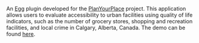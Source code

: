 An <a href="http://elgg.org/" target="_blank">Egg</a> plugin developed for the <a href="http://planyourplace.ca/" target="_blank">PlanYourPlace</a> project. This application allows users to evaluate accessibility to urban facilities using quality of life indicators, such as the number of grocery stores, shopping and recreation facilities, and local crime in Calgary, Alberta, Canada. The demo can be found <a href="http://planyourplace.ca/elgg/pypWalkYourPlace" target="_blank">here</a>.
